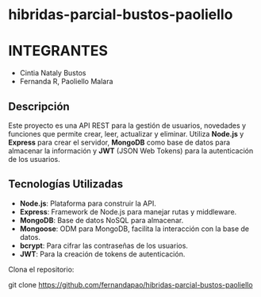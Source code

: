 # hibridas-parcial-bustos-paoliello

#   INTEGRANTES
- Cintia Nataly Bustos
- Fernanda R, Paoliello Malara

## Descripción

Este proyecto es una API REST para la gestión de usuarios, novedades y funciones que permite crear, leer, actualizar y eliminar. Utiliza **Node.js** y **Express** para crear el servidor, **MongoDB** como base de datos para almacenar la información y **JWT** (JSON Web Tokens) para la autenticación de los usuarios.

  
## Tecnologías Utilizadas

- **Node.js**: Plataforma para construir la API.
- **Express**: Framework de Node.js para manejar rutas y middleware.
- **MongoDB**: Base de datos NoSQL para almacenar.
- **Mongoose**: ODM para MongoDB, facilita la interacción con la base de datos.
- **bcrypt**: Para cifrar las contraseñas de los usuarios.
- **JWT**: Para la creación de tokens de autenticación.



Clona el repositorio:

   git clone https://github.com/fernandapao/hibridas-parcial-bustos-paoliello
  